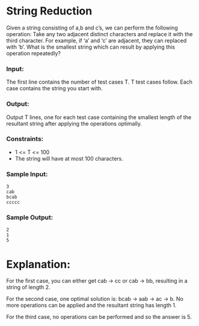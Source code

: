 String Reduction
================

Given a string consisting of a,b and c’s, we can perform the following operation: Take any two adjacent distinct characters and replace it with the third character. For example, if ‘a’ and ‘c’ are adjacent, they can replaced with ‘b’. What is the smallest string which can result by applying this operation repeatedly?

### Input:

The first line contains the number of test cases T. T test cases follow. Each case contains the string you start with.

### Output:

Output T lines, one for each test case containing the smallest length of the resultant string after applying the operations optimally.

### Constraints:

* 1 <= T <= 100
* The string will have at most 100 characters.

### Sample Input:

    3
    cab
    bcab
    ccccc

### Sample Output:

    2
    1
    5

# Explanation:

For the first case, you can either get cab -> cc or cab -> bb, resulting in a string of length 2.

For the second case, one optimal solution is: bcab -> aab -> ac -> b. No more operations can be applied and the resultant string has length 1.

For the third case, no operations can be performed and so the answer is 5.
